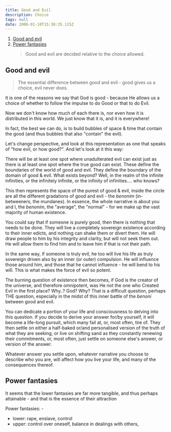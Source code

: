```yaml
---
title: Good and Evil
description: Choice
tags: null
date: 2008-01-10T15:38:35.115Z
---
```


1. [Good and evil](#good-and-evil)
2. [Power fantasies](#power-fantasies)
   > Good and evil are decided relative to the choice allowed.

## Good and evil

> The essential difference between good and evil - good gives us a choice, evil never does.

It is one of the reasons we say that God is good - because He allows us a choice of whether to follow the impulse to do Good or that to do Evil.

Now we don't know how much of each there is, nor even how it is distributed in this world. We just know that it is, and it is everywhere!

In fact, the best we can do, is to build bubbles of space & time that contain the good (and thus bubbles that also "contain" the evil).

Let's change perspective, and look at this representation as one that speaks of "how evil, or how good?". And let's look at it this way:

There will be at least one spot where unadulterated evil can exist just as there is at least one spot where the true good can exist. These define the boundaries of the world of good and evil. They define the boundary of the domain of good & evil. What exists beyond? Well, in the realm of the infinite infinities, or the infinitely infinite, or the infinity of infinities.... who knows?

This then represents the space of the purest of good & evil, inside the circle are all the different gradations of good and evil - the _benonim_ (in-betweeners, the mundanes). In essence, the whole narrative is about you and I, the _benonim_, the "average", the "normal" - for we make up the vast majority of human existence.

You could say that if someone is purely good, then there is nothing that needs to be done. They will live a completely sovereign existence according to their inner edicts, and nothing can shake them or divert them. He will draw people to him by his integrity and clarity, but will not seek them out. He will allow them to find him and to leave him if that is not their path.

In the same way, if someone is truly evil, he too will live his life as truly sovereign driven also by an inner (or outer) compulsion. He will influence those around him, and those that he cannot influence - he will bend to his will. This is what makes the force of evil so potent.

The burning question of existence then becomes, if God is the creator of the universe, and therefore omnipotent, was He not the one who Created Evil in the first place? Why..? God? Why? That is a difficult question, perhaps THE question, especially in the midst of this inner battle of the _benoni_ between good and evil.

You can dedicate a portion of your life and consciousness to delving into this question. If you decide to derive your answer for/by yourself, it will become a life-long pursuit, which many fail at, or, most often, tire of. They then settle on either a half-baked or/and personalised version of the truth of what they are seeking, or live on shifting sand as they constantly renewing their commitments, or, most often, just settle on someone else's answer, or version of the answer.

Whatever answer you settle upon, whatever narrative you choose to describe who you are, will affect how you live your life, and many of the consequences thereof.

## Power fantasies

It seems that the lower fantasies are far more tangible, and thus perhaps attainable - and that is the essence of their attraction

Power fantasies: -

- lower: rape, enslave, control
- upper: control over oneself, balance in dealings with others,
